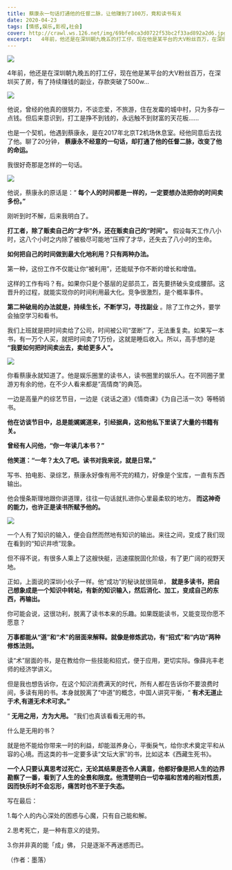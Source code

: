 ```yaml
---
title: 蔡康永一句话打通他的任督二脉，让他赚到了100万，竟和读书有关
date: 2020-04-23
tags: [情感,娱乐,影视,社会]
cover: http://crawl.ws.126.net/img/69bfe8ca3d0722f53bc2f33ad892a2d6.jpg
excerpt:   4年前，他还是在深圳朝九晚五的打工仔，现在他是某平台的大V粉丝百万，在深圳买了房，有了持续赚钱
---
```

![](http://crawl.ws.126.net/img/69bfe8ca3d0722f53bc2f33ad892a2d6.jpg)  

4年前，他还是在深圳朝九晚五的打工仔，现在他是某平台的大V粉丝百万，在深圳买了房，有了持续赚钱的副业，存款突破了500w…

![](http://crawl.ws.126.net/img/afe2c99bafd163ab89406622228a035f.jpg)  

他说，曾经的他真的很努力，不谈恋爱，不旅游，住在发霉的城中村，只为多存一点钱。但后来意识到，打工是挣不到钱的，永远触不到财富的天花板……

也是一个契机，他遇到蔡康永，是在2017年北京T2机场休息室。经他同意后去找了他。聊了20分钟，
**蔡康永不经意的一句话，却打通了他的任督二脉，改变了他的命运。**

我很好奇那是怎样的一句话。

![](http://crawl.ws.126.net/img/37ed35fc15b9cd8e313cf4dd51af40f2.jpg)  

他说，蔡康永的原话是：“ **每个人的时间都是一样的，一定要想办法把你的时间卖多份。”**

刚听到时不解，后来我明白了。

**打工者，除了贩卖自己的“才华”外，还在贩卖自己的“时间”。** 假设每天工作八小时，这八个小时之内除了被极尽可能地”压榨了才华，还失去了八小时的生命。

**如何把自己的时间做到最大化地利用？只有两种办法。**

第一种，这份工作不仅能让你“被利用”，还能赋予你不断的增长和增值。

这样的工作有吗？有。如果你只是个基层的足部员工，首先要挤破头变成腰部。这晋升的过程，就能实现你的时间利用最大化。竞争很激烈，是个概率事件。

**第二种破局的办法就是，持续生长，不断学习，寻找副业** 。除了工作之外，要学会抽空学习和看书。

我们上班就是把时间卖给了公司，时间被公司“垄断”了，无法重复卖。如果写一本书，有一万个人买，就把时间卖了1万份，这就是睡后收入。所以，高手想的是
**“我要如何把时间卖出去，卖给更多人”。**

![](http://crawl.ws.126.net/img/8715bdff5bdb10f53d0f0bfe8b6c29a7.jpg)  

你看蔡康永就知道了。他是娱乐圈里的读书人，读书圈里的娱乐人。在不同圈子里游刃有余的他，在不少人看来都是“高情商”的典范。

一边是高量产的综艺节目，一边是《说话之道》《情商课》《为自己活一次》等畅销书。

**他在访谈节目中，总是能娓娓道来，引经据典，这和他私下里读了大量的书籍有关。**

**曾经有人问他，“你一年读几本书？”**

**他笑道：“一年？太久了吧。读书对我来说，就是日常。”**

写书、拍电影、录综艺，蔡康永好像有用不完的精力，好像是个宝库，一直有东西输出。

他会慢条斯理地跟你讲道理，往往一句话就扎进你心里最柔软的地方。 **而这神奇的能力，也许正是读书所赋予他的。**

![](http://crawl.ws.126.net/img/6abb5e7cd9475bc40c4e57c5c2ab00c0.jpg)  

一个人有了知识的输入，便会自然而然地有知识的输出。来往之间，变成了我们现在看到的“知识井喷”现象。

但不得不说，有很多人乘上了这艘快艇，迅速摆脱固化阶级，有了更广阔的视野天地。

正如，上面说的深圳小伙子一样。他“成功”的秘诀就很简单，
**就是多读书，把自己想象成是一个知识中转站，有新的知识输入，然后消化、加工，变成自己的东西，再输出。**

你可能会说，这很功利，脱离了读书本来的乐趣。如果既能读书，又能变现你愿不愿意？

**万事都能从“道”和“术”的层面来解释。就像是修炼武功，有“招式”和“内功”两种修炼法则。**

读“术”层面的书，是在教给你一些技能和招式，便于应用，更切实际。像薛兆丰老师的经济学讲义。

但是我也想告诉你，在这个知识消费满天的时代，所有人都在告诉你不要浪费时间，多读有用的书。本身就脱离了“中道”的概念，中国人讲究平衡，“
**有术无道止于术,有道无术术可求。”**

“ **无用之用，方为大用。** ”我们也真该看看无用的书。

什么是无用的书？

就是他不能给你带来一时的利益，却能滋养身心，平衡戾气，给你求术奠定平和从容的心境。而这类的书一定要多读“文坛大家”的书，比如这本《西藏生死书》。

**一个人只要认真思考过死亡，无论其结果是否令人满意，他都好像是把人生的边界勘察了一番，看到了人生的全景和限度。他清楚明白一切幸福和苦难的相对性质，因而快乐时不会忘形，痛苦时也不至于失态。**

写在最后：

1.每个人的内心深处的困惑与心魔，只有自己能和解。

2.思考死亡，是一种有意义的徒劳。

3.你并非真的能「成」佛， 只是逐渐不再迷惑而已。

（作者：墨落）

